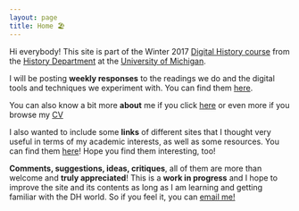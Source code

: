 ```yaml
---
layout: page
title: Home 🏖️
---
```


Hi everybody! This site is part of the Winter 2017 [Digital History course](http://fredgibbs.net/courses/digital-methods/schedule.html) from the [History Department](https://lsa.umich.edu/history) at the [University of Michigan](https://www.umich.edu/).

I will be posting **weekly responses** to the readings we do and the digital tools and techniques we experiment with. You can find them [here](/698-Portfolio/).

You can also know a bit more **about** me if you click [here](/about/) or even more if you browse my [CV](/cv/)

I also wanted to include some **links** of different sites that I thought very useful in terms of my academic interests, as well as some resources. You can find them [here](/links/)! Hope you find them interesting, too!

**Comments, suggestions, ideas, critiques**, all of them are more than welcome and **truly appreciated**! This is a **work in progress** and I hope to improve the site and its contents as long as I am learning and getting familiar with the DH world. So if you feel it, you can <a href="mailto:mafila@umich.edu">email me!</a>
